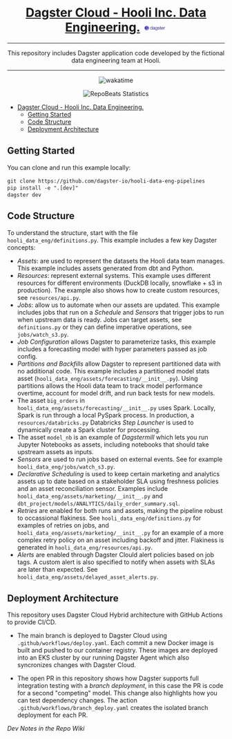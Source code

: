 <div align="center">
  
# [Dagster Cloud - Hooli Inc. Data Engineering.](https://github.com/BrenoFariasdaSilva/Dagster-Data-Engineering-Pipelines/) <img src="https://github.com/BrenoFariasdaSilva/Dagster-Data-Engineering-Pipelines/blob/assets/assets/Dagster.svg"  width="11%" height="11%">

</div>

<div align="center">

---
  
This repository includes Dagster application code developed by the fictional data engineering team at Hooli.

---
  
</div>

<p align="center">
  <img src="https://wakatime.com/badge/github/BrenoFariasdaSilva/Dagster-Data-Engineering-Pipelines.svg" alt="wakatime" />
</p>

<div align="center">
  
![RepoBeats Statistics](https://repobeats.axiom.co/api/embed/73650a6aa618db050c06a37b0cf1c12b38e56e94.svg "Repobeats analytics image")

</div>

- [Dagster Cloud - Hooli Inc. Data Engineering.](#dagster-cloud---hooli-inc-data-engineering)
  - [Getting Started](#getting-started)
  - [Code Structure](#code-structure)
  - [Deployment Architecture](#deployment-architecture)


## Getting Started

You can clone and run this example locally:

```
git clone https://github.com/dagster-io/hooli-data-eng-pipelines
pip install -e ".[dev]"
dagster dev
```

## Code Structure

To understand the structure, start with the file `hooli_data_eng/definitions.py`. This example includes a few key Dagster concepts:

- *Assets*: are used to represent the datasets the Hooli data team manages. This example includes assets generated from dbt and Python.
- *Resources*: represent external systems. This example uses different resources for different environments (DuckDB locally, snowflake + s3 in production). The example also shows how to create custom resources, see `resources/api.py`.
- *Jobs*: allow us to automate when our assets are updated. This example includes jobs that run on a *Schedule* and *Sensors* that trigger jobs to run when upstream data is ready. Jobs can target assets, see `definitions.py` or they can define imperative operations, see `jobs/watch_s3.py`.
- *Job Configuration* allows Dagster to parameterize tasks, this example includes a forecasting model with hyper parameters passed as job config.
- *Partitions and Backfills* allow Dagster to represent partitioned data with no additional code. This example includes a partitioned model stats asset (`hooli_data_eng/assets/forecasting/__init__.py`). Using partitions allows the Hooli data team to track model performance overtime, account for model drift, and run back tests for new models.
- The asset `big_orders` in `hooli_data_eng/assets/forecasting/__init__.py` uses Spark. Locally, Spark is run through a local PySpark process. In production, a `resources/databricks.py` Databricks *Step Launcher* is used to dynamically create a Spark cluster for processing.
- The asset `model_nb` is an example of *Dagstermill* which lets you run Jupyter Notebooks as assets, including notebooks that should take upstream assets as inputs.
- *Sensors* are used to run jobs based on external events. See for example `hooli_data_eng/jobs/watch_s3.py`. 
- *Declarative Scheduling* is used to keep certain marketing and analytics assets up to date based on a stakeholder SLA using freshness policies and an asset reconciliation sensor. Examples include `hooli_data_eng/assets/marketing/__init__.py` and `dbt_project/models/ANALYTICS/daily_order_summary.sql`. 
- *Retries* are enabled for both runs and assets, making the pipeline robust to occassional flakiness. See `hooli_data_eng/definitions.py` for examples of retries on jobs, and `hooli_data_eng/assets/marketing/__init__.py` for an example of a more complex retry policy on an asset including backoff and jitter. Flakiness is generated in `hooli_data_eng/resources/api.py`.
- *Alerts* are enabled through Dagster Clould alert policies based on job tags. A custom alert is also specified to notify when assets with SLAs are later than expected. See `hooli_data_eng/assets/delayed_asset_alerts.py`. 

## Deployment Architecture 

This repository uses Dagster Cloud Hybrid architecture with GitHub Actions to provide CI/CD.
- The main branch is deployed to Dagster Cloud using `.github/workflows/deploy.yaml`. Each commit a new Docker image is built and pushed to our container registry. These images are deployed into an EKS cluster by our running Dagster Agent which also syncronizes changes with Dagster Cloud.

- The open PR in this repository shows how Dagster supports full integration testing with a *branch deployment*, in this case the PR is code for a second "competing" model. This change also highlights how you can test dependency changes. The action `.github/workflows/branch_deploy.yaml` creates the isolated branch deployment for each PR.


*Dev Notes in the Repo Wiki*
